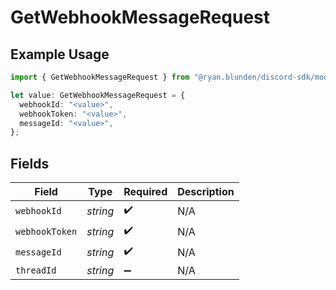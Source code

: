 # GetWebhookMessageRequest

## Example Usage

```typescript
import { GetWebhookMessageRequest } from "@ryan.blunden/discord-sdk/models/operations";

let value: GetWebhookMessageRequest = {
  webhookId: "<value>",
  webhookToken: "<value>",
  messageId: "<value>",
};
```

## Fields

| Field              | Type               | Required           | Description        |
| ------------------ | ------------------ | ------------------ | ------------------ |
| `webhookId`        | *string*           | :heavy_check_mark: | N/A                |
| `webhookToken`     | *string*           | :heavy_check_mark: | N/A                |
| `messageId`        | *string*           | :heavy_check_mark: | N/A                |
| `threadId`         | *string*           | :heavy_minus_sign: | N/A                |